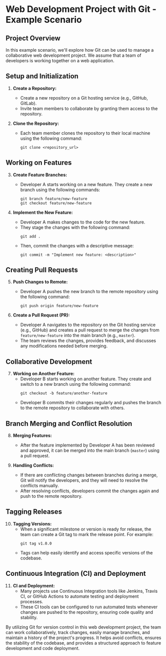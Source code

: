# Web Development Project with Git - Example Scenario

## Project Overview

In this example scenario, we'll explore how Git can be used to manage a collaborative web development project. We assume that a team of developers is working together on a web application.

## Setup and Initialization

1. **Create a Repository:**
   - Create a new repository on a Git hosting service (e.g., GitHub, GitLab).
   - Invite team members to collaborate by granting them access to the repository.

2. **Clone the Repository:**
   - Each team member clones the repository to their local machine using the following command:
     ```
     git clone <repository_url>
     ```

## Working on Features

3. **Create Feature Branches:**
   - Developer A starts working on a new feature. They create a new branch using the following commands:
     ```
     git branch feature/new-feature
     git checkout feature/new-feature
     ```

4. **Implement the New Feature:**
   - Developer A makes changes to the code for the new feature.
   - They stage the changes with the following command:
     ```
     git add .
     ```
   - Then, commit the changes with a descriptive message:
     ```
     git commit -m "Implement new feature: <description>"
     ```

## Creating Pull Requests

5. **Push Changes to Remote:**
   - Developer A pushes the new branch to the remote repository using the following command:
     ```
     git push origin feature/new-feature
     ```

6. **Create a Pull Request (PR):**
   - Developer A navigates to the repository on the Git hosting service (e.g., GitHub) and creates a pull request to merge the changes from `feature/new-feature` into the main branch (e.g., `master`).
   - The team reviews the changes, provides feedback, and discusses any modifications needed before merging.

## Collaborative Development

7. **Working on Another Feature:**
   - Developer B starts working on another feature. They create and switch to a new branch using the following command:
     ```
     git checkout -b feature/another-feature
     ```
   - Developer B commits their changes regularly and pushes the branch to the remote repository to collaborate with others.

## Branch Merging and Conflict Resolution

8. **Merging Features:**
   - After the feature implemented by Developer A has been reviewed and approved, it can be merged into the main branch (`master`) using a pull request.

9. **Handling Conflicts:**
   - If there are conflicting changes between branches during a merge, Git will notify the developers, and they will need to resolve the conflicts manually.
   - After resolving conflicts, developers commit the changes again and push to the remote repository.

## Tagging Releases

10. **Tagging Versions:**
    - When a significant milestone or version is ready for release, the team can create a Git tag to mark the release point. For example:
      ```
      git tag v1.0.0
      ```
    - Tags can help easily identify and access specific versions of the codebase.

## Continuous Integration (CI) and Deployment

11. **CI and Deployment:**
    - Many projects use Continuous Integration tools like Jenkins, Travis CI, or GitHub Actions to automate testing and deployment processes.
    - These CI tools can be configured to run automated tests whenever changes are pushed to the repository, ensuring code quality and stability.

By utilizing Git for version control in this web development project, the team can work collaboratively, track changes, easily manage branches, and maintain a history of the project's progress. It helps avoid conflicts, ensures the stability of the codebase, and provides a structured approach to feature development and code deployment.
